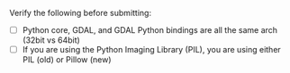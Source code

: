 Verify the following before submitting:

- [ ] Python core, GDAL, and GDAL Python bindings are all the same arch (32bit
  vs 64bit)
- [ ] If you are using the Python Imaging Library (PIL), you are using either
  PIL (old) or Pillow (new)
